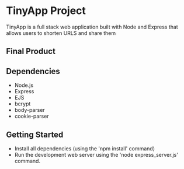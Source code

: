 # TinyApp Project

TinyApp is a full stack web application built with Node and Express that allows users to shorten URLS and share them

## Final Product





## Dependencies

- Node.js
- Express
- EJS
- bcrypt
- body-parser
- cookie-parser

## Getting Started

- Install all dependencies (using the 'npm install' command)
- Run the development web server using the 'node express_server.js' command.
